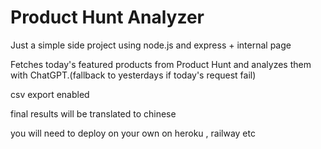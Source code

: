 # Product Hunt Analyzer

Just a simple side project using node.js and express + internal page

Fetches today's featured products from Product Hunt and analyzes them with ChatGPT.(fallback to yesterdays if today's request fail)

csv export enabled 

final results will be translated to chinese

you will need to deploy on your own on heroku , railway etc

